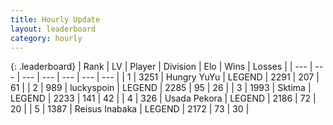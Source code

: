 ```yaml
---
title: Hourly Update
layout: leaderboard
category: hourly
---
```


{: .leaderboard}
| Rank | LV | Player | Division | Elo | Wins | Losses |
| --- | --- | --- | --- | --- | --- | --- |
| <span data-change="0">1</span> | 3251 | <span title="ID: 164871">Hungry YuYu</span> | LEGEND | <span data-change="0">2291</span> | <span data-change="0">207</span> | <span data-change="0">61</span> |
| <span data-change="0">2</span> | 989 | <span title="ID: 512212">luckyspoin</span> | LEGEND | <span data-change="0">2285</span> | <span data-change="0">95</span> | <span data-change="0">26</span> |
| <span data-change="0">3</span> | 1993 | <span title="ID: 353063">Sktima</span> | LEGEND | <span data-change="0">2233</span> | <span data-change="0">141</span> | <span data-change="0">42</span> |
| <span data-change="0">4</span> | 326 | <span title="ID: 641994">Usada Pekora</span> | LEGEND | <span data-change="0">2186</span> | <span data-change="0">72</span> | <span data-change="0">20</span> |
| <span data-change="0">5</span> | 1387 | <span title="ID: 451068">Reisus Inabaka</span> | LEGEND | <span data-change="0">2172</span> | <span data-change="0">73</span> | <span data-change="0">30</span> |